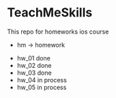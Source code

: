 # TeachMeSkills
This repo for homeworks ios course

- hm ->  homework

* hw_01 done
* hw_02 done
* hw_03 done
* hw_04 in process
* hw_05 in process
